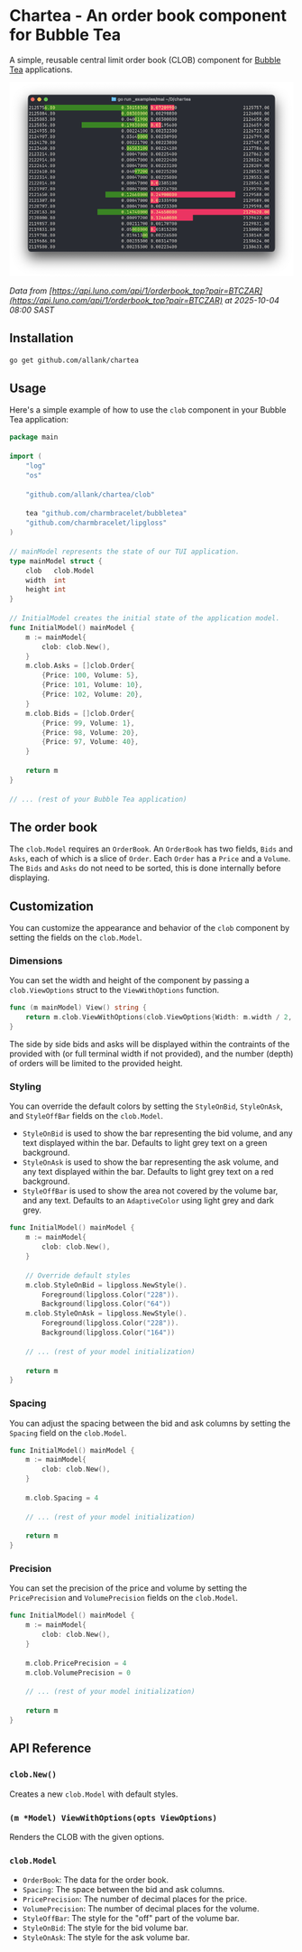 # Chartea - An order book component for Bubble Tea

A simple, reusable central limit order book (CLOB) component for [Bubble Tea](https://github.com/charmbracelet/bubbletea) applications.


![Example](example.png)

_Data from [https://api.luno.com/api/1/orderbook_top?pair=BTCZAR](https://api.luno.com/api/1/orderbook_top?pair=BTCZAR) at 2025-10-04 08:00 SAST_
## Installation

```bash
go get github.com/allank/chartea
```

## Usage

Here's a simple example of how to use the `clob` component in your Bubble Tea application:

```go
package main

import (
	"log"
	"os"

	"github.com/allank/chartea/clob"

	tea "github.com/charmbracelet/bubbletea"
	"github.com/charmbracelet/lipgloss"
)

// mainModel represents the state of our TUI application.
type mainModel struct {
	clob   clob.Model
	width  int
	height int
}

// InitialModel creates the initial state of the application model.
func InitialModel() mainModel {
	m := mainModel{
		clob: clob.New(),
	}
	m.clob.Asks = []clob.Order{
		{Price: 100, Volume: 5},
		{Price: 101, Volume: 10},
		{Price: 102, Volume: 20},
	}
	m.clob.Bids = []clob.Order{
		{Price: 99, Volume: 1},
		{Price: 98, Volume: 20},
		{Price: 97, Volume: 40},
	}

	return m
}

// ... (rest of your Bubble Tea application)
```
## The order book

The `clob.Model` requires an `OrderBook`.  An `OrderBook` has two fields, `Bids` and `Asks`, each of which is a slice of `Order`.  Each `Order` has a `Price` and a `Volume`.  The `Bids` and `Asks` do not need to be sorted, this is done internally before displaying.

## Customization

You can customize the appearance and behavior of the `clob` component by setting the fields on the `clob.Model`.

### Dimensions

You can set the width and height of the component by passing a `clob.ViewOptions` struct to the `ViewWithOptions` function.

```go
func (m mainModel) View() string {
	return m.clob.ViewWithOptions(clob.ViewOptions{Width: m.width / 2, Height: m.height / 2})
}
```

The side by side bids and asks will be displayed within the contraints of the provided with (or full terminal width if not provided), and the number (depth) of orders will be limited to the provided height.

### Styling

You can override the default colors by setting the `StyleOnBid`, `StyleOnAsk`, and `StyleOffBar` fields on the `clob.Model`.

- `StyleOnBid` is used to show the bar representing the bid volume, and any text displayed within the bar.  Defaults to light grey text on a green background.
- `StyleOnAsk` is used to show the bar representing the ask volume, and any text displayed within the bar.  Defaults to light grey text on a red background.
- `StyleOffBar` is used to show the area not covered by the volume bar, and any text.  Defaults to an `AdaptiveColor` using light grey and dark grey.


```go
func InitialModel() mainModel {
	m := mainModel{
		clob: clob.New(),
	}

	// Override default styles
	m.clob.StyleOnBid = lipgloss.NewStyle().
		Foreground(lipgloss.Color("228")).
		Background(lipgloss.Color("64"))
	m.clob.StyleOnAsk = lipgloss.NewStyle().
		Foreground(lipgloss.Color("228")).
		Background(lipgloss.Color("164"))

	// ... (rest of your model initialization)

	return m
}
```

### Spacing

You can adjust the spacing between the bid and ask columns by setting the `Spacing` field on the `clob.Model`.

```go
func InitialModel() mainModel {
	m := mainModel{
		clob: clob.New(),
	}

	m.clob.Spacing = 4

	// ... (rest of your model initialization)

	return m
}
```

### Precision

You can set the precision of the price and volume by setting the `PricePrecision` and `VolumePrecision` fields on the `clob.Model`.

```go
func InitialModel() mainModel {
	m := mainModel{
		clob: clob.New(),
	}

	m.clob.PricePrecision = 4
	m.clob.VolumePrecision = 0

	// ... (rest of your model initialization)

	return m
}
```

## API Reference

### `clob.New()`

Creates a new `clob.Model` with default styles.

### `(m *Model) ViewWithOptions(opts ViewOptions)`

Renders the CLOB with the given options.

### `clob.Model`

*   `OrderBook`: The data for the order book.
*   `Spacing`: The space between the bid and ask columns.
*   `PricePrecision`: The number of decimal places for the price.
*   `VolumePrecision`: The number of decimal places for the volume.
*   `StyleOffBar`: The style for the "off" part of the volume bar.
*   `StyleOnBid`: The style for the bid volume bar.
*   `StyleOnAsk`: The style for the ask volume bar.
